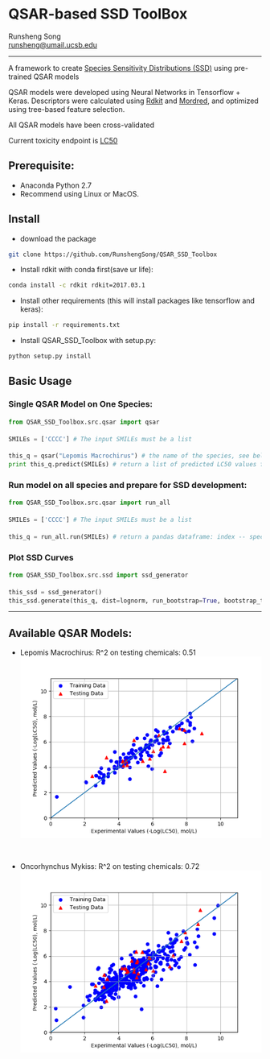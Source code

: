# QSAR-based SSD ToolBox

Runsheng Song </br>
runsheng@umail.ucsb.edu

---
A framework to create [Species Sensitivity Distributions (SSD)](https://www3.epa.gov/caddis/da_advanced_2.html) using pre-trained QSAR models

QSAR models were developed using Neural Networks in Tensorflow + Keras. 
Descriptors were calculated using [Rdkit](https://github.com/rdkit/rdkit) and [Mordred](https://github.com/mordred-descriptor/mordred), and optimized using tree-based feature selection.

All QSAR models have been cross-validated

Current toxicity endpoint is [LC50](http://www.businessdictionary.com/definition/lethal-concentration-50-LC50.html)

## Prerequisite:
* Anaconda Python 2.7
* Recommend using Linux or MacOS. 

## Install 

* download the package
```bash
git clone https://github.com/RunshengSong/QSAR_SSD_Toolbox
```
* Install rdkit with conda first(save ur life):
```bash
conda install -c rdkit rdkit=2017.03.1
```

* Install other requirements (this will install packages like tensorflow and keras):
```bash
pip install -r requirements.txt
```
* Install QSAR_SSD_Toolbox with setup.py:
```bash
python setup.py install
```

## Basic Usage
### Single QSAR Model on One Species:
```python
from QSAR_SSD_Toolbox.src.qsar import qsar

SMILEs = ['CCCC'] # The input SMILEs must be a list

this_q = qsar("Lepomis Macrochirus") # the name of the species, see below for avaliable species
print this_q.predict(SMILEs) # return a list of predicted LC50 values for the given species
```

### Run model on all species and prepare for SSD development:
```python
from QSAR_SSD_Toolbox.src.qsar import run_all

SMILEs = ['CCCC'] # The input SMILEs must be a list

this_q = run_all.run(SMILEs) # return a pandas dataframe: index -- species name | 'val' -- LC50 values for the input chemicals on corrosponding species. 
```

### Plot SSD Curves
```python
from QSAR_SSD_Toolbox.src.ssd import ssd_generator

this_ssd = ssd_generator()
this_ssd.generate(this_q, dist=lognorm, run_bootstrap=True, bootstrap_time=1000, display=True) # this will return a plot with bootstrap and baseline SSD curves. For more information about bootstrap in SSD refer to this blog: https://edild.github.io/ssd/
```

---
## Available QSAR Models:
* Lepomis Macrochirus:
R^2 on testing chemicals: 0.51 </br>
![](QSAR_SSD_Toolbox/models/Lepomis&#32;Macrochirus/0714a_results.png?raw=true)
</br>

* Oncorhynchus Mykiss:
R^2 on testing chemicals: 0.72 </br>
![](QSAR_SSD_Toolbox/models/Oncorhynchus&#32;Mykiss/0713a_results.png?raw=true)
</br>
